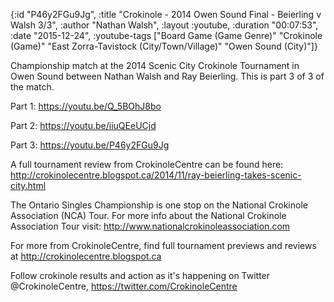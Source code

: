 {:id "P46y2FGu9Jg",
 :title "Crokinole - 2014 Owen Sound Final - Beierling v Walsh 3/3",
 :author "Nathan Walsh",
 :layout :youtube,
 :duration "00:07:53",
 :date "2015-12-24",
 :youtube-tags
 ["Board Game (Game Genre)"
  "Crokinole (Game)"
  "East Zorra-Tavistock (City/Town/Village)"
  "Owen Sound (City)"]}


Championship match at the 2014 Scenic City Crokinole Tournament in Owen Sound between Nathan Walsh and Ray Beierling. This is part 3 of 3 of the match.

Part 1: https://youtu.be/Q_5BOhJ8bo

Part 2: https://youtu.be/iiuQEeUCjd

Part 3: https://youtu.be/P46y2FGu9Jg


A full tournament review from CrokinoleCentre can be found here: http://crokinolecentre.blogspot.ca/2014/11/ray-beierling-takes-scenic-city.html

The Ontario Singles Championship is one stop on the National Crokinole Association (NCA) Tour. For more info about the National Crokinole Association Tour visit: http://www.nationalcrokinoleassociation.com

For more from CrokinoleCentre, find full tournament previews and reviews at http://crokinolecentre.blogspot.ca

Follow crokinole results and action as it's happening on Twitter @CrokinoleCentre, https://twitter.com/CrokinoleCentre
